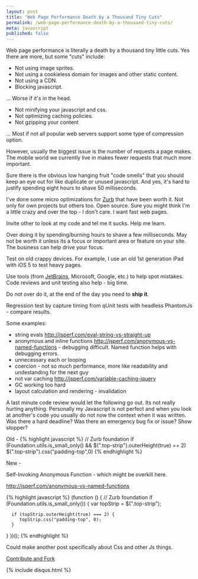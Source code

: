 ```yaml
---
layout: post
title: "Web Page Performance Death by a Thousand Tiny Cuts"
permalink: /web-page-performance-death-by-a-thousand-tiny-cuts/
meta: javascript
published: false
---
```

Web page performance is literally a death by a thousand tiny little cuts.  Yes there are more, but some "cuts" include: 

* Not using image sprites.
* Not using a cookieless domain for images and other static content.  
* Not using a CDN.  
* Blocking javascript.

... Worse if it's in the head.
  
* Not minifying your javascript and css.  
* Not optimizing caching policies.  
* Not gzipping your content

... Most if not all popular web servers support some type of compression option. 

However, usually the biggest issue is the number of requests a page makes.  The mobile world we currently live in makes fewer requests that much more important.

Sure there is the obvious low hanging fruit "code smells" that you should keep an eye out for like duplicate or unused javascript.  And yes, it's hard to justify spending eight hours to shave 50 milliseconds.

I've done some micro optimizations for [Zurb](http://foundation.zurb.com/) that have been worth it.  Not only for own projects but others too.  Open source.  Sure you might think I'm a little crazy and over the top - I don't care.  I want fast web pages.

Invite other to look at my code and tel me it sucks.  Help me learn.

Over doing it by spending/burning hours to shave a few milliseconds.  May not be worth it unless its a focus or important area or feature on your site.  The business can help drive your focus.

Test on old crappy devices.  For example, I use an old 1st generation iPad with iOS 5 to test heavy pages.

Use tools (from [JetBrains](http://www.jetbrains.com/), Microsoft, Google, etc.) to help spot mistakes.  Code reviews and unit testing also help - big time.

Do not over do it, at the end of the day you need to **ship it**.

Regression test by capture timing from qUnit tests with headless PhantomJs - compare results.

Some examples:

  -  string evals http://jsperf.com/eval-string-vs-straight-up
  -  anonymous and inline functions http://jsperf.com/anonymous-vs-named-functions
    - debugging difficult.  Named function helps with debugging errors.
  -  unnecessary each or looping
  -  coercion - not so much performance, more like readability and undestanding for the next guy
  -  not var caching http://jsperf.com/variable-caching-jquery
  -  GC working too hard
  -  layout calculation and rendering
    - invalidation
    
A last minute code review would let the following go out.  Its not really hurting anything.  Personally my Javascript is not perfect and when you look at another's code you usually do not now the context when it was written.  Was there a hard deadline?  Was there an emergency bug fix or issue?  Show stopper?

Old -
{% highlight javascript %}
// Zurb foundation
if (Foundation.utils.is_small_only() && $(".top-strip").outerHeight(true) == 2) 
   $(".top-strip").css("padding-top",0)
{% endhighlight %}

New -

Self-Invoking Anonymous Function - which might be overkill here.

http://jsperf.com/anonymous-vs-named-functions

{% highlight javascript %}
(function () {
   // Zurb foundation
   if (Foundation.utils.is_small_only()) {
      var topStrip = $(".top-strip");

      if (topStrip.outerHeight(true) === 2) {
         topStrip.css("padding-top", 0);
      }
   }
})();
{% endhighlight %}

Could make another post specifically about Css and other Js things.

<span class="fi-page-edit size-21"></span> <a href="{{ site.post_source_root }}2016-03-16-web-page-performance-death-by-a-thousand-tiny-cuts.markdown" target="_blank">Contribute and Fork</a>

{% include disqus.html %}

